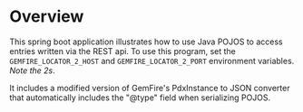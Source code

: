 # Overview

This spring boot application illustrates how to use Java POJOS to access entries written via the REST api.  To use this program, set the `GEMFIRE_LOCATOR_2_HOST` and `GEMFIRE_LOCATOR_2_PORT` environment variables.  _Note the 2s_.

It includes a modified version of GemFire's PdxInstance to JSON converter that automatically includes the "@type" field when serializing POJOS.

